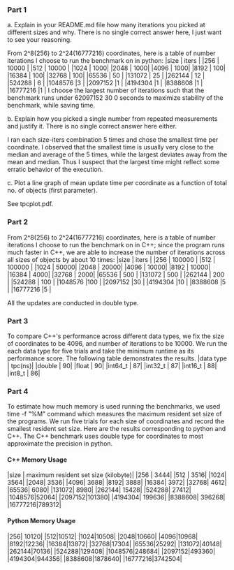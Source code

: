 ### Part 1
a. Explain in your README.md file how many iterations you picked at different sizes and why. There is no single correct answer here, I just want to see your reasoning.

From 2^8(256) to 2^24(16777216) coordinates, here is a table of number iterations I choose to run the benchmark on in python:
|size  |  iters  | 
|256  |   10000 |
|512  |   10000 |
|1024  |  1000|
|2048 |   1000|
|4096  |  1000|
|8192   | 100|
|16384  | 100|
|32768  | 100|
|65536  | 50 |
|131072 | 25 |
|262144 | 12 |
|524288 | 6  |
|1048576 |3 |
|2097152 |1 |
|4194304 |1  |
|8388608 |1   |
|16777216 |1  |
I choose the largest number of iterations such that the benchmark runs under 62097152 30
0 seconds to maximize stability of the benchmark, while saving time.

b. Explain how you picked a single number from repeated measurements and justify it. There is no single correct answer here either.

I ran each size-iters combination 5 times and chose the smallest time per coordinate. I observed that the smallest time is usually very close to the median and average of the 5 times, while the largest deviates away from the mean and median. Thus I suspect that the largest time might reflect some erratic behavior of the execution.

c. Plot a line graph of mean update time per coordinate as a function of total no. of objects (first parameter).

See tpcplot.pdf.

### Part 2
From 2^8(256) to 2^24(16777216) coordinates, here is a table of number iterations I choose to run the benchmark on in C++; since the program runs much faster in C++, we are able to increase the number of iterations across all sizes of objects by about 10 times:
|size  |  iters  | 
|256  |   100000 |
|512  |   100000 |
|1024  |  50000|
|2048 |   20000|
|4096  |  10000|
|8192   | 10000|
|16384  | 4000|
|32768  | 2000|
|65536  | 500 |
|131072 | 500 |
|262144 | 200 |
|524288 | 100  |
|1048576 |100 |
|2097152 |30 |
|4194304 |10  |
|8388608 |5   |
|16777216 |5  |

All the updates are conducted in double type.

### Part 3
To compare C++'s performance across different data types, we fix the size of coordinates to be 4096, and number of iterations to be 10000. We run the each data type for five trials and take the minimum runtime as its performance score. The following table demonstrates the results.
|data type | tpc(ns)|
|double | 90|
|float | 90|
|int64_t | 87|
|int32_t | 87|
|int16_t | 88|
|int8_t | 86|

### Part 4
To estimate how much memory is used running the benchmarks, we used time -f "%M" command which measures the maximum resident set size of the programs. We run five trials for each size of coordinates and record the smallest resident set size. Here are the results corresponding to python and C++. The C++ benchmark uses double type for coordinates to most approximate the precision in python.
#### C++ Memory Usage
|size | maximum resident set size (kilobyte)|
|256 | 3444|
|512 | 3516|
|1024| 3564|
|2048| 3536|
|4096| 3688|
|8192| 3888|
|16384| 3972|
|32768| 4612|
|65536| 6080|
|131072| 8980|
|262144| 15428|
|524288| 27412|
|1048576|52064|
|2097152|101380|
|4194304| 199636|
|8388608| 396268|
|16777216|789312|

#### Python Memory Usage
|256| 10120|
|512|10512|
|1024|10508|
|2048|10660|
|4096|10968|
|8192|12236|
|16384|13872|
|32768|17304|
|65536|25292|
|131072|40148|
|262144|70136|
|524288|129408|
|1048576|248684|
|2097152|493360|
|4194304|944356|
|8388608|1878640|
|16777216|3742504|

